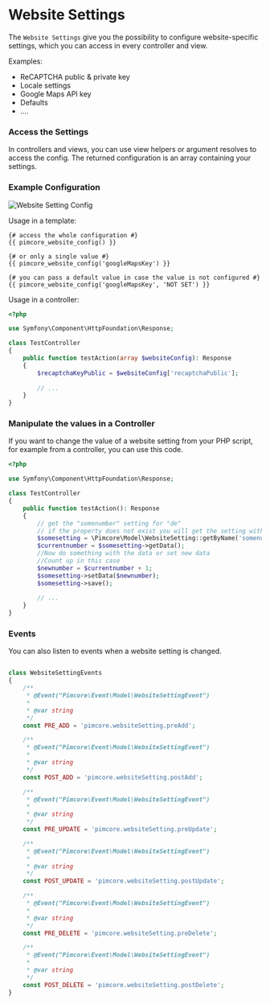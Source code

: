 # Website Settings

The `Website Settings` give you the possibility to configure website-specific settings, which you can 
access in every controller and view.

Examples:

* ReCAPTCHA public & private key
* Locale settings
* Google Maps API key
* Defaults
* ....

### Access the Settings

In controllers and views, you can use view helpers or argument resolves to access the config.
The returned configuration is an array containing your settings.


### Example Configuration
![Website Setting Config](../img/website-settings.png)

Usage in a template:

```twig
{# access the whole configuration #}
{{ pimcore_website_config() }}

{# or only a single value #}
{{ pimcore_website_config('googleMapsKey') }}

{# you can pass a default value in case the value is not configured #}
{{ pimcore_website_config('googleMapsKey', 'NOT SET') }}
```

Usage in a controller:

```php
<?php

use Symfony\Component\HttpFoundation\Response;

class TestController
{
    public function testAction(array $websiteConfig): Response
    {
        $recaptchaKeyPublic = $websiteConfig['recaptchaPublic'];
        
        // ...
    }    
}
```

### Manipulate the values in a Controller

If you want to change the value of a website setting from your PHP script, for example from a controller, you can use this code.

```php
<?php

use Symfony\Component\HttpFoundation\Response;

class TestController
{
    public function testAction(): Response
    {
        // get the "somenumber" setting for "de"
        // if the property does not exist you will get the setting with not language provided
        $somesetting = \Pimcore\Model\WebsiteSetting::getByName('somenumber', null, 'de');
        $currentnumber = $somesetting->getData();
        //Now do something with the data or set new data
        //Count up in this case
        $newnumber = $currentnumber + 1;
        $somesetting->setData($newnumber);
        $somesetting->save();
        
        // ...
    }
}
```

### Events

You can also listen to events when a website setting is changed.

```php

class WebsiteSettingEvents
{
    /**
     * @Event("Pimcore\Event\Model\WebsiteSettingEvent")
     *
     * @var string
     */
    const PRE_ADD = 'pimcore.websiteSetting.preAdd';

    /**
     * @Event("Pimcore\Event\Model\WebsiteSettingEvent")
     *
     * @var string
     */
    const POST_ADD = 'pimcore.websiteSetting.postAdd';

    /**
     * @Event("Pimcore\Event\Model\WebsiteSettingEvent")
     *
     * @var string
     */
    const PRE_UPDATE = 'pimcore.websiteSetting.preUpdate';

    /**
     * @Event("Pimcore\Event\Model\WebsiteSettingEvent")
     *
     * @var string
     */
    const POST_UPDATE = 'pimcore.websiteSetting.postUpdate';

    /**
     * @Event("Pimcore\Event\Model\WebsiteSettingEvent")
     *
     * @var string
     */
    const PRE_DELETE = 'pimcore.websiteSetting.preDelete';

    /**
     * @Event("Pimcore\Event\Model\WebsiteSettingEvent")
     *
     * @var string
     */
    const POST_DELETE = 'pimcore.websiteSetting.postDelete';
}
```

